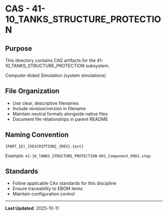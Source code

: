 # CAS - 41-10_TANKS_STRUCTURE_PROTECTION

## Purpose

This directory contains CAS artifacts for the 41-10_TANKS_STRUCTURE_PROTECTION subsystem.

Computer-Aided Simulation (system simulations)

## File Organization

- Use clear, descriptive filenames
- Include revision/version in filename
- Maintain neutral formats alongside native files
- Document file relationships in parent README

## Naming Convention

```
{PART_ID}_{DESCRIPTION}_{REV}.{ext}
```

Example: `41-10_TANKS_STRUCTURE_PROTECTION-001_Component_R001.step`

## Standards

- Follow applicable CAx standards for this discipline
- Ensure traceability to EBOM items
- Maintain configuration control

---

**Last Updated**: 2025-10-11
